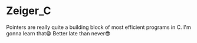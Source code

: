 # Zeiger_C
Pointers are really quite a building block of most efficient programs in C. I'm gonna learn that😁
Better late than never😎
